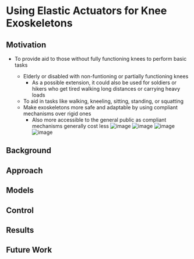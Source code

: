 # Using Elastic Actuators for Knee Exoskeletons
## Motivation
- To provide aid to those without fully functioning knees to perform basic tasks

  - Elderly or disabled with non-funtioning or partially functioning knees
    - As a possible extension, it could also be used for soldiers or hikers who get tired walking long distances or carrying heavy loads
  - To aid in tasks like walking, kneeling, sitting, standing, or squatting
  - Make exoskeletons more safe and adaptable by using compliant mechanisms over rigid ones
    - Also more accessible to the general public as compliant mechanisms generally cost less
![image](https://github.com/chinmaydr/USCRoboticsControlExoskeleton2024/assets/68085673/0915ed6b-0bae-4145-8f19-95a4d10a421a)
![image](https://github.com/chinmaydr/USCRoboticsControlExoskeleton2024/assets/68085673/b79d4419-b2a7-4ff6-bd51-6f9ccfecaecb)
![image](https://github.com/chinmaydr/USCRoboticsControlExoskeleton2024/assets/68085673/cf899156-850e-4936-a44a-c9f3f438120a)
![image](https://github.com/chinmaydr/USCRoboticsControlExoskeleton2024/assets/68085673/7d48c660-527e-4dbc-adb0-b2764a51f379)
## Background
## Approach
## Models
## Control
## Results
## Future Work
